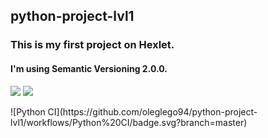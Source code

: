 <h2>python-project-lvl1</h2>
<h3>This is my first project on Hexlet.</h3>
<h4>I'm using Semantic Versioning 2.0.0.</h4>
<p>
<a href="https://codeclimate.com/github/oleglego94/python-project-lvl1/maintainability"><img src="https://api.codeclimate.com/v1/badges/3484037c18398fc39afc/maintainability" /></a>
<a href="https://codeclimate.com/github/oleglego94/python-project-lvl1/test_coverage"><img src="https://api.codeclimate.com/v1/badges/3484037c18398fc39afc/test_coverage" /></a>
</p>
![Python CI](https://github.com/oleglego94/python-project-lvl1/workflows/Python%20CI/badge.svg?branch=master)